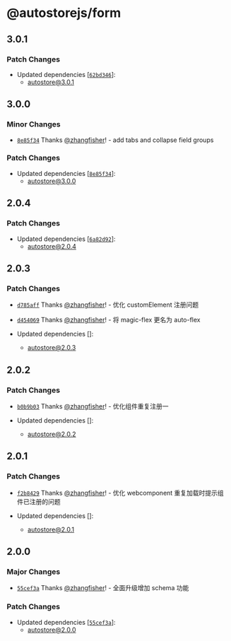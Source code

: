 # @autostorejs/form

## 3.0.1

### Patch Changes

-   Updated dependencies [[`62bd346`](https://github.com/zhangfisher/autostore/commit/62bd346ebcd105ef49b8d95e63427d1104b3b75b)]:
    -   autostore@3.0.1

## 3.0.0

### Minor Changes

-   [`8e85f34`](https://github.com/zhangfisher/autostore/commit/8e85f34bd78ebaf72a50cefc3827858b8c1b2814) Thanks [@zhangfisher](https://github.com/zhangfisher)! - add tabs and collapse field groups

### Patch Changes

-   Updated dependencies [[`8e85f34`](https://github.com/zhangfisher/autostore/commit/8e85f34bd78ebaf72a50cefc3827858b8c1b2814)]:
    -   autostore@3.0.0

## 2.0.4

### Patch Changes

-   Updated dependencies [[`6a82d92`](https://github.com/zhangfisher/autostore/commit/6a82d92cc331f71a3903700569c6da7cec08af9d)]:
    -   autostore@2.0.4

## 2.0.3

### Patch Changes

-   [`d785aff`](https://github.com/zhangfisher/autostore/commit/d785aff7e86faaadcf69cc3b34489e46c321b6cb) Thanks [@zhangfisher](https://github.com/zhangfisher)! - 优化 customElement 注册问题

-   [`d454069`](https://github.com/zhangfisher/autostore/commit/d454069fbaeaae0eac34393543dfb79453bf23e9) Thanks [@zhangfisher](https://github.com/zhangfisher)! - 将 magic-flex 更名为 auto-flex

-   Updated dependencies []:
    -   autostore@2.0.3

## 2.0.2

### Patch Changes

-   [`b0b9b03`](https://github.com/zhangfisher/autostore/commit/b0b9b035ac3a96679bdc4ef83db0642e72f10bd3) Thanks [@zhangfisher](https://github.com/zhangfisher)! - 优化组件重复注册一

-   Updated dependencies []:
    -   autostore@2.0.2

## 2.0.1

### Patch Changes

-   [`f2b8429`](https://github.com/zhangfisher/autostore/commit/f2b8429c58ce6b91d3ea11009ce7db89da86528f) Thanks [@zhangfisher](https://github.com/zhangfisher)! - 优化 webcomponent 重复加载时提示组件已注册的问题

-   Updated dependencies []:
    -   autostore@2.0.1

## 2.0.0

### Major Changes

-   [`55cef3a`](https://github.com/zhangfisher/autostore/commit/55cef3afb4869c41041f1c975174e05e7bc5c384) Thanks [@zhangfisher](https://github.com/zhangfisher)! - 全面升级增加 schema 功能

### Patch Changes

-   Updated dependencies [[`55cef3a`](https://github.com/zhangfisher/autostore/commit/55cef3afb4869c41041f1c975174e05e7bc5c384)]:
    -   autostore@2.0.0
